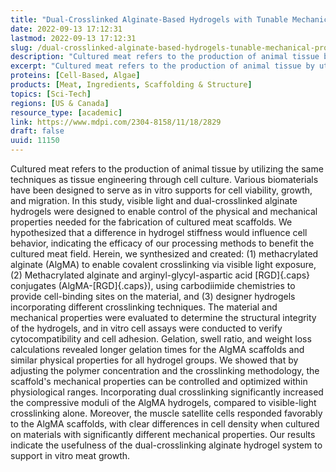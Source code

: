 ```yaml
---
title: "Dual-Crosslinked Alginate-Based Hydrogels with Tunable Mechanical Properties for Cultured Meat"
date: 2022-09-13 17:12:31
lastmod: 2022-09-13 17:12:31
slug: /dual-crosslinked-alginate-based-hydrogels-tunable-mechanical-properties-cultured-meat
description: "Cultured meat refers to the production of animal tissue by utilizing the same techniques as tissue engineering through cell culture. Various biomaterials have been designed to serve as in vitro supports for cell viability, growth, and migration. In this study, visible light and dual-crosslinked alginate hydrogels were designed to enable control of the physical and mechanical properties needed for the fabrication of cultured meat scaffolds."
excerpt: "Cultured meat refers to the production of animal tissue by utilizing the same techniques as tissue engineering through cell culture. Various biomaterials have been designed to serve as in vitro supports for cell viability, growth, and migration. In this study, visible light and dual-crosslinked alginate hydrogels were designed to enable control of the physical and mechanical properties needed for the fabrication of cultured meat scaffolds."
proteins: [Cell-Based, Algae]
products: [Meat, Ingredients, Scaffolding & Structure]
topics: [Sci-Tech]
regions: [US & Canada]
resource_type: [academic]
link: https://www.mdpi.com/2304-8158/11/18/2829
draft: false
uuid: 11150
---
```

Cultured meat refers to the production of animal tissue by utilizing the
same techniques as tissue engineering through cell culture. Various
biomaterials have been designed to serve as in vitro supports for cell
viability, growth, and migration. In this study, visible light and
dual-crosslinked alginate hydrogels were designed to enable control of
the physical and mechanical properties needed for the fabrication of
cultured meat scaffolds. We hypothesized that a difference in hydrogel
stiffness would influence cell behavior, indicating the efficacy of our
processing methods to benefit the cultured meat field. Herein, we
synthesized and created: (1) methacrylated alginate (AlgMA) to enable
covalent crosslinking via visible light exposure, (2) Methacrylated
alginate and arginyl-glycyl-aspartic acid [RGD]{.caps} conjugates
(AlgMA-[RGD]{.caps}), using carbodiimide chemistries to provide
cell-binding sites on the material, and (3) designer hydrogels
incorporating different crosslinking techniques. The material and
mechanical properties were evaluated to determine the structural
integrity of the hydrogels, and in vitro cell assays were conducted to
verify cytocompatibility and cell adhesion. Gelation, swell ratio, and
weight loss calculations revealed longer gelation times for the AlgMA
scaffolds and similar physical properties for all hydrogel groups. We
showed that by adjusting the polymer concentration and the crosslinking
methodology, the scaffold's mechanical properties can be controlled and
optimized within physiological ranges. Incorporating dual crosslinking
significantly increased the compressive moduli of the AlgMA hydrogels,
compared to visible-light crosslinking alone. Moreover, the muscle
satellite cells responded favorably to the AlgMA scaffolds, with clear
differences in cell density when cultured on materials with
significantly different mechanical properties. Our results indicate the
usefulness of the dual-crosslinking alginate hydrogel system to support
in vitro meat growth.
